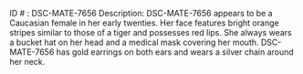 ID # : DSC-MATE-7656
Description: DSC-MATE-7656 appears to be a Caucasian female in her early twenties. Her face features bright orange stripes similar to those of a tiger and possesses red lips. She always wears a bucket hat on her head and a medical mask covering her mouth. DSC-MATE-7656 has gold earrings on both ears and wears a silver chain around her neck. 